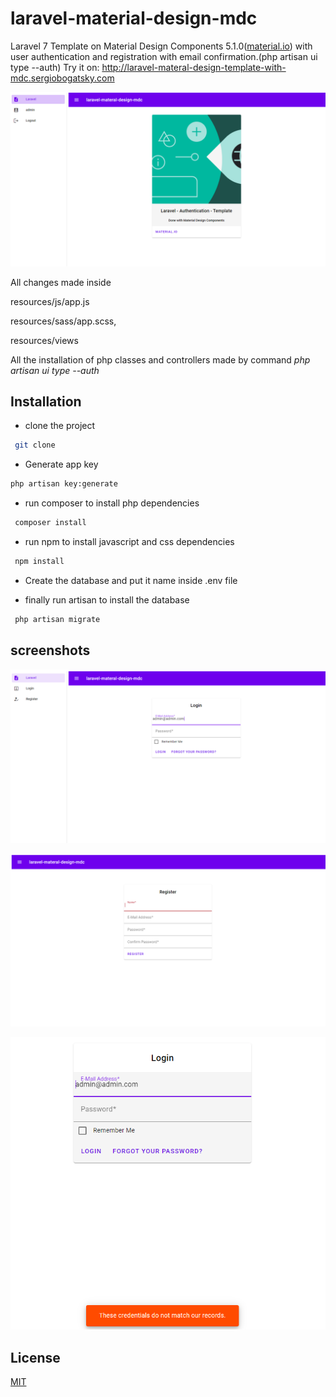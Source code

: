 # laravel-material-design-mdc

Laravel 7 Template on Material Design Components 5.1.0([material.io](https://material.io/)) with user authentication and registration with email confirmation.(php artisan ui type --auth) Try it on: http://laravel-materal-design-template-with-mdc.sergiobogatsky.com

![](storage/app/public/captura-welcome.PNG)

All changes made inside

resources/js/app.js

resources/sass/app.scss,

resources/views

All the installation of php classes and controllers made by command *php artisan ui type --auth*  

## Installation

* clone the project
 ```bash
  git clone 
  ```
* Generate app key
 ```bash
 php artisan key:generate
 ``` 
* run composer to install php dependencies
 ```bash
  composer install
  ``` 
* run npm to install javascript and css dependencies
 ```bash
  npm install
  ``` 
* Create the database and put it name inside .env file

* finally run artisan to install the database
 ```bash
  php artisan migrate
  ``` 
## screenshots
![](storage/app/public/captura-login.PNG)

![](storage/app/public/captura-register.PNG)

![](storage/app/public/captura-error.PNG)
## License
[MIT](https://choosealicense.com/licenses/mit/)
